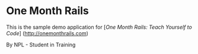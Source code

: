 # One Month Rails

This is the sample demo application for
[*One Month Rails: Teach Yourself to Code*] (http://onemonthrails.com)

By NPL - Student in Training 
